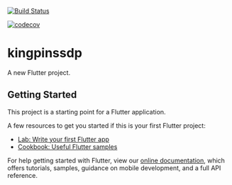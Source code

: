 [![Build Status](https://app.travis-ci.com/KINGPINS-WITS/kingpinssdp.svg?branch=master)](https://app.travis-ci.com/KINGPINS-WITS/kingpinssdp)

[![codecov](https://codecov.io/gh/KINGPINS-WITS/kingpinssdp/branch/main/graph/badge.svg?token=GxQ9MLiru0)](https://codecov.io/gh/KINGPINS-WITS/kingpinssdp)

# kingpinssdp

A new Flutter project.

## Getting Started

This project is a starting point for a Flutter application.

A few resources to get you started if this is your first Flutter project:

- [Lab: Write your first Flutter app](https://flutter.dev/docs/get-started/codelab)
- [Cookbook: Useful Flutter samples](https://flutter.dev/docs/cookbook)

For help getting started with Flutter, view our
[online documentation](https://flutter.dev/docs), which offers tutorials,
samples, guidance on mobile development, and a full API reference.

